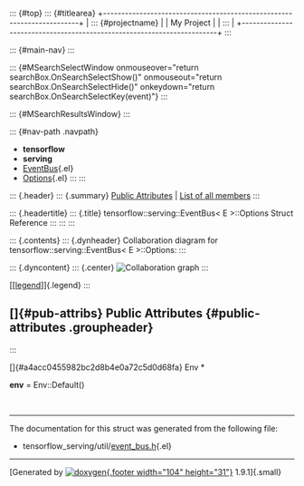 ::: {#top}
::: {#titlearea}
+-----------------------------------------------------------------------+
| ::: {#projectname}                                                    |
| My Project                                                            |
| :::                                                                   |
+-----------------------------------------------------------------------+
:::

::: {#main-nav}
:::

::: {#MSearchSelectWindow onmouseover="return searchBox.OnSearchSelectShow()" onmouseout="return searchBox.OnSearchSelectHide()" onkeydown="return searchBox.OnSearchSelectKey(event)"}
:::

::: {#MSearchResultsWindow}
:::

::: {#nav-path .navpath}
-   **tensorflow**
-   **serving**
-   [EventBus](classtensorflow_1_1serving_1_1EventBus.html){.el}
-   [Options](structtensorflow_1_1serving_1_1EventBus_1_1Options.html){.el}
:::
:::

::: {.header}
::: {.summary}
[Public Attributes](#pub-attribs) \| [List of all
members](structtensorflow_1_1serving_1_1EventBus_1_1Options-members.html)
:::

::: {.headertitle}
::: {.title}
tensorflow::serving::EventBus\< E \>::Options Struct Reference
:::
:::
:::

::: {.contents}
::: {.dynheader}
Collaboration diagram for tensorflow::serving::EventBus\< E \>::Options:
:::

::: {.dyncontent}
::: {.center}
![Collaboration
graph](structtensorflow_1_1serving_1_1EventBus_1_1Options__coll__graph.png)
:::

[\[[legend](graph_legend.html)\]]{.legend}
:::

[]{#pub-attribs} Public Attributes {#public-attributes .groupheader}
----------------------------------
:::

[]{#a4acc0455982bc2d8b4e0a72c5d0d68fa} Env \* 

**env** = Env::Default()

 

------------------------------------------------------------------------

The documentation for this struct was generated from the following file:

-   tensorflow\_serving/util/[event\_bus.h](event__bus_8h_source.html){.el}

------------------------------------------------------------------------

[Generated by [![doxygen](doxygen.svg){.footer width="104"
height="31"}](https://www.doxygen.org/index.html) 1.9.1]{.small}
